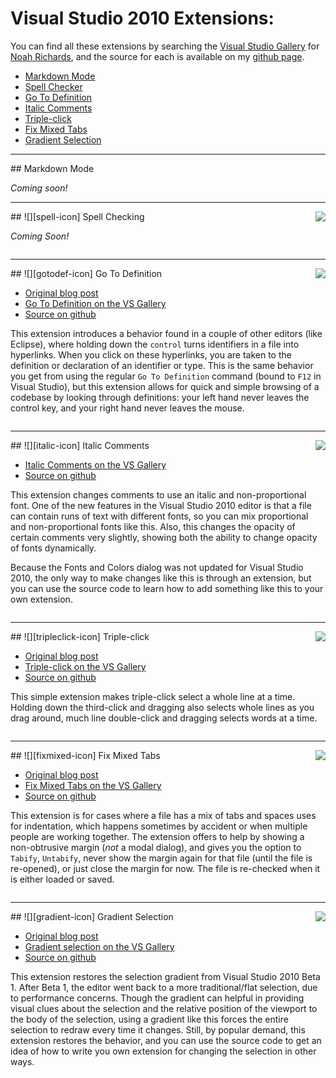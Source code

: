 # Visual Studio 2010 Extensions:

You can find all these extensions by searching the [Visual Studio Gallery][vsgallery] for [Noah Richards][search-vsgallery], and the source for each is available on my [github page][github].

 * [Markdown Mode](#markdown)
 * [Spell Checker](#spell)
 * [Go To Definition](#gotodef)
 * [Italic Comments](#italic)
 * [Triple-click](#tripleclick)
 * [Fix Mixed Tabs](#fixmixed)
 * [Gradient Selection](#gradient)

<hr />

<div id="markdown"></div>
## Markdown Mode

*Coming soon!*

<div style="clear: right"></div><hr /><div id="spell"></div>
<img src="http://blogs.msdn.com/photos/noahric/images/9949207/original.aspx" style="float: right" />
## ![][spell-icon] Spell Checking

*Coming Soon!*

<div style="clear: right"></div><hr /><div id="gotodef"></div>
<img src="http://blogs.msdn.com/photos/noahric/images/9949187/original.aspx" style="float: right" />
## ![][gotodef-icon] Go To Definition

 * [Original blog post](http://blogs.msdn.com/noahric/archive/2009/07/05/time-spent-in-design.aspx)
 * [Go To Definition on the VS Gallery][gotodef-vsgallery]
 * [Source on github][gotodef-github]


This extension introduces a behavior found in a couple of other editors (like Eclipse), where holding down the `control` turns identifiers in a file into hyperlinks.  When you click on these hyperlinks, you are taken to the definition or declaration of an identifier or type.  This is the same behavior you get from using the regular `Go To Definition` command (bound to `F12` in Visual Studio), but this extension allows for quick and simple browsing of a codebase by looking through definitions: your left hand never leaves the control key, and your right hand never leaves the mouse.

<div style="clear: right"></div><hr /><div id="italic"></div>
<img src="http://blogs.msdn.com/photos/noahric/images/9949199/original.aspx" style="float:right" />
## ![][italic-icon] Italic Comments

 * [Italic Comments on the VS Gallery][italic-vsgallery]
 * [Source on github][italic-github]

This extension changes comments to use an italic and non-proportional font.  One of the new features in the Visual Studio 2010 editor is that a file can contain runs of text with different fonts, so you can mix proportional and non-proportional fonts like this.  Also, this changes the opacity of certain comments very slightly, showing both the ability to change opacity of fonts dynamically.

Because the Fonts and Colors dialog was not updated for Visual Studio 2010, the only way to make changes like this is through an extension, but you can use the source code to learn how to add something like this to your own extension.

<div style="clear: right"></div><hr /><div id="tripleclick"></div>
<img src="http://blogs.msdn.com/photos/noahric/images/9949202/original.aspx" style="float: right" />
## ![][tripleclick-icon] Triple-click

 * [Original blog post](http://blogs.msdn.com/noahric/archive/2009/10/19/beta-2.aspx)
 * [Triple-click on the VS Gallery][tripleclick-vsgallery]
 * [Source on github][tripleclick-github]


This simple extension makes triple-click select a whole line at a time.  Holding down the third-click and dragging also selects whole lines as you drag around, much line double-click and dragging selects words at a time.

<div style="clear: right"></div><hr /><div id="fixmixed"></div>
<img src="http://blogs.msdn.com/photos/noahric/images/9949176/original.aspx" style="float: right" />
## ![][fixmixed-icon] Fix Mixed Tabs

 * [Original blog post](http://blogs.msdn.com/noahric/archive/2010/01/13/new-extension-fix-mixed-tabs.aspx)
 * [Fix Mixed Tabs on the VS Gallery][fixmixed-vsgallery]
 * [Source on github][fixmixed-github]

This extension is for cases where a file has a mix of tabs and spaces uses for indentation, which happens sometimes by accident or when multiple people are working together.  The extension offers to help by showing a non-obtrusive margin (*not* a modal dialog), and gives you the option to `Tabify`, `Untabify`, never show the margin again for that file (until the file is re-opened), or just close the margin for now.  The file is re-checked when it is either loaded or saved.

<div style="clear: right"></div><hr /><div id="gradient"></div>
<img src="http://blogs.msdn.com/photos/noahric/images/9949190/original.aspx" style="float: right" />
## ![][gradient-icon] Gradient Selection


 * [Original blog post](http://blogs.msdn.com/noahric/archive/2009/10/28/gradient-selection.aspx)
 * [Gradient selection on the VS Gallery][gradient-vsgallery]
 * [Source on github][gradient-github]

This extension restores the selection gradient from Visual Studio 2010 Beta 1.  After Beta 1, the editor went back to a more traditional/flat selection, due to performance concerns.  Though the gradient can helpful in providing visual clues about the selection and the relative position of the viewport to the body of the selection, using a gradient like this forces the entire selection to redraw every time it changes.  Still, by popular demand, this extension restores the behavior, and you can use the source code to get an idea of how to write you own extension for changing the selection in other ways.

<!-- Links! -->

 [vsgallery]:http://visualstudiogallery.msdn.microsoft.com
 [github]:http://github.com/noahric
 [search-vsgallery]:http://visualstudiogallery.msdn.microsoft.com/en-us/site/search?f[0].Type=SearchText&f[0].Value=noah+richards&x=0&y=0

<!-- images: -->
 [fixmixed-icon]:http://blogs.msdn.com/photos/noahric/images/9949164/original.aspx
 [gotodef-icon]:http://blogs.msdn.com/photos/noahric/images/9949186/original.aspx
 [gradient-icon]:http://blogs.msdn.com/photos/noahric/images/9949189/original.aspx
 [italic-icon]:http://blogs.msdn.com/photos/noahric/images/9949196/original.aspx
 [tripleclick-icon]:http://blogs.msdn.com/photos/noahric/images/9949201/original.aspx
 [spell-icon]:http://blogs.msdn.com/photos/noahric/images/9949206/original.aspx

<!-- vsgallery links -->
 [tripleclick-vsgallery]:http://visualstudiogallery.msdn.microsoft.com/en-us/2bbdc70c-32f7-4b69-8cff-d8190cae0cc7 
 [gotodef-vsgallery]:http://visualstudiogallery.msdn.microsoft.com/en-us/4b286b9c-4dd5-416b-b143-e31d36dc622b 
 [gradient-vsgallery]:http://visualstudiogallery.msdn.microsoft.com/en-us/7687f71d-49aa-4cbd-b0ad-6f90c9a64572
 [italic-vsgallery]:http://visualstudiogallery.msdn.microsoft.com/en-us/0b439a8a-e21a-4e26-b82b-054fbf0acab7
 [fixmixed-vsgallery]:http://visualstudiogallery.msdn.microsoft.com/en-us/91a3f8ae-3152-438a-b5fc-fb37878dd007

<!-- github links -->
 [tripleclick-github]:http://github.com/noahric/TripleClick
 [gotodef-github]:http://github.com/noahric/GotoDef
 [gradient-github]:http://github.com/noahric/GradientSelection
 [italic-github]:http://github.com/noahric/ItalicComments
 [fixmixed-github]:http://github.com/noahric/FixMixedTabs